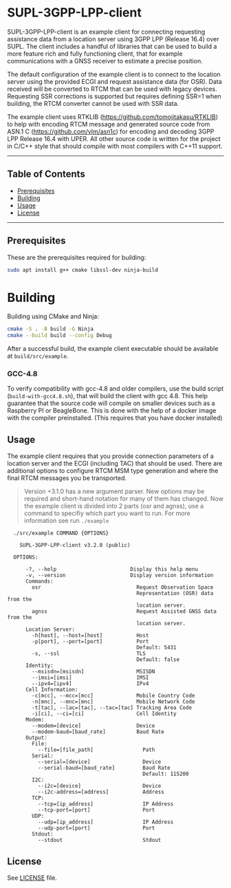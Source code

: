 # SUPL-3GPP-LPP-client

SUPL-3GPP-LPP-client is an example client for connecting requesting assistance data from a location server using 3GPP LPP (Release 16.4) over SUPL. The client includes a handful of libraries that can be used to build a more feature rich and fully functioning client, that for example communications with a GNSS receiver to estimate a precise position. 

The default configuration of the example client is to connect to the location server using the provided ECGI and request assistance data (for OSR). Data received will be converted to RTCM that can be used with legacy devices. Requesting SSR corrections is supported but requires defining SSR=1 when building, the RTCM converter cannot be used with SSR data.

The example client uses RTKLIB (https://github.com/tomojitakasu/RTKLIB) to help with encoding RTCM message and generated source code from ASN.1 C (https://github.com/vlm/asn1c) for encoding and decoding 3GPP LPP Release 16.4 with UPER. All other source code is written for the project in C/C++ style that should compile with most compilers with C++11 support.

---

## Table of Contents
- [Prerequisites](#prerequisites)
- [Building](#building)
- [Usage](#usage)
- [License](#license)

---
 
## Prerequisites
These are the prerequisites required for building: 
```bash
sudo apt install g++ cmake libssl-dev ninja-build
```

# Building
Building using CMake and Ninja:
```bash
cmake -S . -B build -G Ninja
cmake --build build --config Debug
```

After a successful build, the example client executable should be available at `build/src/example`.

### GCC-4.8

To verify compatibility with gcc-4.8 and older compilers, use the build script (`build-with-gcc4.8.sh`), that will build the client with gcc 4.8. This help guarantee that the source code will compile on smaller devices such as a Raspberry PI or BeagleBone. This is done with the help of a docker image with the compiler preinstalled. (This requires that you have docker installed)

## Usage

The example client requires that you provide connection parameters of a location server and the ECGI (including TAC) that should be used. There are additional options to configure RTCM MSM type generation and where the final RTCM messages you be transported.

> Version +3.1.0 has a new argument parser. New options may be required and short-hand notation for many of them has changed. Now the example client is divided into 2 parts (osr and agnss), use a command to specifiy which part you want to run. For more information see run `./example`

```
  ./src/example COMMAND {OPTIONS}

    SUPL-3GPP-LPP-client v3.2.0 (public)

  OPTIONS:

      -?, --help                        Display this help menu
      -v, --version                     Display version information
      Commands:
        osr                               Request Observation Space
                                          Representation (OSR) data from the
                                          location server.
        agnss                             Request Assisted GNSS data from the
                                          location server.
      Location Server:
        -h[host], --host=[host]           Host
        -p[port], --port=[port]           Port
                                          Default: 5431
        -s, --ssl                         TLS
                                          Default: false
      Identity:
        --msisdn=[msisdn]                 MSISDN
        --imsi=[imsi]                     IMSI
        --ipv4=[ipv4]                     IPv4
      Cell Information:
        -c[mcc], --mcc=[mcc]              Mobile Country Code
        -n[mnc], --mnc=[mnc]              Mobile Network Code
        -t[tac], --lac=[tac], --tac=[tac] Tracking Area Code
        -i[ci], --ci=[ci]                 Cell Identity
      Modem:
        --modem=[device]                  Device
        --modem-baud=[baud_rate]          Baud Rate
      Output:
        File:
          --file=[file_path]                Path
        Serial:
          --serial=[device]                 Device
          --serial-baud=[baud_rate]         Baud Rate
                                            Default: 115200
        I2C:
          --i2c=[device]                    Device
          --i2c-address=[address]           Address
        TCP:
          --tcp=[ip_address]                IP Address
          --tcp-port=[port]                 Port
        UDP:
          --udp=[ip_address]                IP Address
          --udp-port=[port]                 Port
        Stdout:
          --stdout                          Stdout
```

## License
See [LICENSE](/LICENSE.txt) file.
